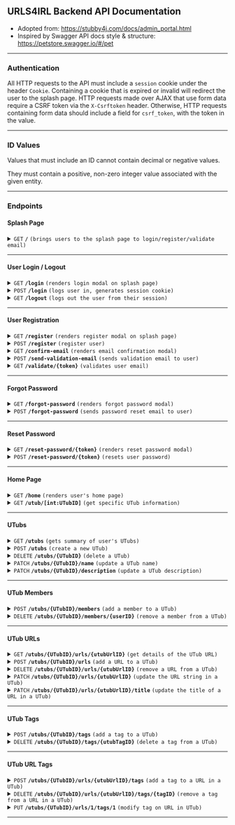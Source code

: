 ## URLS4IRL Backend API Documentation

- Adopted from: https://stubby4j.com/docs/admin_portal.html
- Inspired by Swagger API docs style & structure: https://petstore.swagger.io/#/pet

------------------------------------------------------------------------------------------

### Authentication

All HTTP requests to the API must include a `session` cookie under the header `Cookie`. Containing a cookie that is expired or invalid
will redirect the user to the splash page. HTTP requests made over AJAX that use form data require a CSRF token via the `X-Csrftoken` header.
Otherwise, HTTP requests containing form data should include a field for `csrf_token`, with the token in the value.

------------------------------------------------------------------------------------------

### ID Values

Values that must include an ID cannot contain decimal or negative values.

They must contain a positive, non-zero integer value associated with the given entity.

------------------------------------------------------------------------------------------

### Endpoints

#### Splash Page

<details>
 <summary><code>GET</code> <code><b>/</b></code> <code>(brings users to the splash page to login/register/validate email)</code></summary>

##### Responses

> | http code     | content-type | response  | details |
> |---------------|-----------------------------------|-----------|---------------------------------------------------------|
> | `200`         | `text/html;charset=utf−8` | `Renders the splash page to the user.` | Splash page shown to user. |
> | `302`         | `text/html;charset=utf−8`         | `Redirects user to the /home page.` | User already logged in and email validated. Redirects user to /home page and renders it. |
> | `405`         | `text/html;charset=utf−8`         | None | Invalid HTTP method. |

##### Example cURL

> ```bash
> curl -X GET \
>  https://urls4irl.app/ \
> ```

</details>

------------------------------------------------------------------------------------------

#### User Login / Logout

<details>
 <summary><code>GET</code> <code><b>/login</b></code> <code>(renders login modal on splash page)</code></summary>

##### Responses

> | http code     | content-type                      | response  | details |
> |---------------|-----------------------------------|-----------|---------------------------------------------------------|
> | `200`         | `text/html;charset=utf−8`         | `Register form HTML passed as response.` | Frontend takes HTML and renders in register modal. |
> | `302`         | `text/html;charset=utf−8`         | `Redirects user and renders the email confirmation modal to the user.` | If user logged in but not email validated. |
> | `302`         | `text/html;charset=utf−8`         | `Redirects user to the /home page.` | User already logged in and email validated. Redirects user to /home page and renders it. |
> | `405`         | `text/html;charset=utf−8`         | None | Invalid HTTP method. |

##### Example cURL

> ```bash
> curl -X GET \
>  https://urls4irl.app/login \
> ```

</details>

<details>
 <summary><code>POST</code> <code><b>/login</b></code> <code>(logs user in, generates session cookie)</code></summary>

##### Request Payload

Payload content-type should be `application/x-www-form-urlencoded; charset=utf−8`.

Required form data:
> ```
> username: %username%
> password: %password%
> csrf_token: %csrf_token%
> ```

##### Responses

> | http code     | content-type                      | response  | details |
> |---------------|-----------------------------------|-----------|---------------------------------------------------------|
> | `200`         | `text/html;charset=utf−8`         | `Provides URL to user home page.` | On successful login, sends user to their home page, and generates a session cookie for them. |
> | `400`         | `application/json`                | `See below.` | Form errors within login form. |
> | `401`         | `application/json`                | `See below.` | User has not email validated. |
> | `405`         | `text/html;charset=utf−8`         | None | Invalid HTTP method. |

###### 400 HTTP Code Response Body - Example

Invalid form data sent with the request.

> ```json
> {
>     "status": "Failure",
>     "message": "Unable to login user.",
>     "errorCode": 2,
>     "errors": [ 
>       "username": ["This field is required."],
>       "password": ["This field is required."]
>     ]
> }
> ```

###### 401 HTTP Code Response Body - Example

> ```json
> {
>     "status": "Failure",
>     "message": "An account already exists with that information but the email has not been validated.",
>     "errorCode": 1,
> }
> ```

##### Example cURL

> ```bash
> curl -X POST \
>  https://urls4irl.app/login \
>  -H 'Content-Type: application/x-www-form-urlencoded' \
>  -H 'Cookie: YOUR_COOKIE' \
>  --data-urlencode 'username=USERNAME' \
>  --data-urlencode 'password=PASSWORD' \
>  --data-urlencode 'csrf_token=CSRF_TOKEN'
> ```

</details>

<details>
 <summary><code>GET</code> <code><b>/logout</b></code> <code>(logs out the user from their session)</code></summary>

##### Responses

> | http code     | content-type                      | response  | details |
> |---------------|-----------------------------------|-----------|---------------------------------------------------------|
> | `302`         | `text/html;charset=utf−8`         | `Redirects user to splash page.` | Redirects user to the splash page and removes their session. |
> | `405`         | `text/html;charset=utf−8`         | None | Invalid HTTP method. |

##### Example cURL

> ```bash
> curl -X GET \
>  https://urls4irl.app/logout \
> ```

</details>

------------------------------------------------------------------------------------------

#### User Registration

<details>
 <summary><code>GET</code> <code><b>/register</b></code> <code>(renders register modal on splash page)</code></summary>

##### Responses

> | http code     | content-type                      | response  | details |
> |---------------|-----------------------------------|-----------|---------------------------------------------------------|
> | `200`         | `text/html;charset=utf−8`         | `Register form HTML passed as response.` | Frontend takes HTML and renders in register modal. |
> | `302`         | `text/html;charset=utf−8`         | `Redirects user and renders the email confirmation modal to the user.` | If user logged in but not email validated. |
> | `302`         | `text/html;charset=utf−8`         | `Redirects user to the /home page.` | User already logged in and email validated. Redirects user to /home page and renders it. |
> | `405`         | `text/html;charset=utf−8`         | None | Invalid HTTP method. |

##### Example cURL

> ```bash
> curl -X GET \
>  https://urls4irl.app/register \
> ```

</details>

<details>
 <summary><code>POST</code> <code><b>/register</b></code> <code>(register user)</code></summary>

##### Request Payload

Payload content-type should be `application/x-www-form-urlencoded; charset=utf−8`.

Required form data:
> ```
> username: %username%
> email: %email%
> confirmEmail: %confirm email%
> password: %password%
> confirmPassword: %confirm password%
> csrf_token: %csrf_token%
> ```

##### Responses

> | http code     | content-type                      | response  | details |
> |---------------|-----------------------------------|-----------|---------------------------------------------------------|
> | `201`         | `text/html;charset=utf−8`         | `Renders HTML for email validation modal.` | Once a user is registered, they must be email validated. |
> | `400`         | `application/json`                | `See below.` | Form errors within registration form. |
> | `401`         | `application/json`                | `See below.` | User has already created this account but not email validated. |
> | `405`         | `text/html;charset=utf−8`         | None | Invalid HTTP method. |

###### 400 HTTP Code Response Body - Example

Invalid form data sent with the request.

> ```json
> {
>     "status": "Failure",
>     "message": "Unable to register user.",
>     "errorCode": 2,
>     "errors": [ 
>       "username": ["That username is already taken. Please choose another."],
>       "email": ["This field is required."]
>     ]
> }
> ```

###### 401 HTTP Code Response Body - Example

> ```json
> {
>     "status": "Failure",
>     "message": "An account already exists with that information but the email has not been validated.",
>     "errorCode": 1,
> }
> ```

##### Example cURL

> ```bash
> curl -X POST \
>  https://urls4irl.app/register \
>  -H 'Content-Type: application/x-www-form-urlencoded' \
>  -H 'Cookie: YOUR_COOKIE' \
>  --data-urlencode 'email=EMAIL' \
>  --data-urlencode 'confirmEmail=EMAIL' \
>  --data-urlencode 'username=USERNAME' \
>  --data-urlencode 'password=PASSWORD' \
>  --data-urlencode 'confirmPassword=PASSWORD'
>  --data-urlencode 'csrf_token=CSRF_TOKEN'
> ```

</details>

<details>
 <summary><code>GET</code> <code><b>/confirm-email</b></code> <code>(renders email confirmation modal)</code></summary>

##### Responses

> | http code     | content-type                      | response  | details |
> |---------------|-----------------------------------|-----------|---------------------------------------------------------|
> | `200`         | `text/html;charset=utf−8`         | `Renders HTML for email validation modal.` | Renders the modal to email validate, if user is logged in but not email validated. |
> | `302`         | `text/html;charset=utf−8`         | `Redirects and renders HTML for splash page.` | User has not made an account to confirm an email for. |
> | `302`         | `text/html;charset=utf−8`         | `Redirects user to the /home page.` | User already logged in and email validated. Redirects user to /home page and renders it. |
> | `405`         | `text/html;charset=utf−8`         | None | Invalid HTTP method. |

##### Example cURL

> ```bash
> curl -X GET \
>  https://urls4irl.app/confirm-email \
>  -H 'Cookie: YOUR_COOKIE' \
> ```

</details>

<details>
 <summary><code>POST</code> <code><b>/send-validation-email</b></code> <code>(sends validation email to user)</code></summary>

##### Responses

> | http code     | content-type                      | response  | details |
> |---------------|-----------------------------------|-----------|---------------------------------------------------------|
> | `200`         | `application/json`                | `See below.` | Email sent to user for validation. |
> | `302`         | `text/html;charset=utf−8`         | `Redirects user to the /home page.` | User already logged in and email validated. Redirects user to /home page and renders it. |
> | `400`         | `application/json`                | `See below.` | Error sending email to given address. |
> | `400`         | `application/json`                | `See below.` | Error with Mailjet service. |
> | `404`         | `text/html;charset=utf−8`         | None | User to send email to does not exist. |
> | `405`         | `text/html;charset=utf−8`         | None | Invalid HTTP method. |
> | `429`         | `application/json`                | `See below.` | Too many attempts in an hour, or request done in the past minute. |

###### 200 HTTP Code Response Body - Example

> ```json
> {
>     "status": "Success",
>     "message": "Email sent!",
> }
> ```

###### 400 HTTP Code Response Body - Example

> ```json
> {
>     "status": "Failure",
>     "message": "Email could not be sent.",
>     "errorCode": 3
> }
> ```

###### 400 HTTP Code Response Body - Example

> ```json
> {
>     "status": "Failure",
>     "message": "Error with Mailjet service.",
>     "errorCode": 4
> }
> ```

###### 429 HTTP Code Response Body - Example

> ```json
> {
>     "status": "Failure",
>     "message": "Too many attempts, please wait 1 hour",
>     "errorCode": 1,
> }
> ```

###### 429 HTTP Code Response Body - Example

> ```json
> {
>     "status": "Failure",
>     "message": "4 attempts left, please wait 1 minute before sending another email.",
>     "errorCode": 2,
> }
> ```


##### Example cURL

> ```bash
> curl -X POST \
>  https://urls4irl.app/send-validation-email \
>  -H 'Content-Type: application/x-www-form-urlencoded' \
>  -H 'Cookie: YOUR_COOKIE' \
>  --data-urlencode 'csrf_token=CSRF_TOKEN'
> ```

</details>

<details>
 <summary><code>GET</code> <code><b>/validate/{token}</b></code> <code>(validates user email)</code></summary>

##### Parameters

> | name   |  type      | data type      | description                                          |
> |--------|------------|----------------|------------------------------------------------------|
> | `token` |  required  | string | The JWT that is unique to the user validating their email |

##### Responses

> | http code     | content-type                      | response  | details |
> |---------------|-----------------------------------|-----------|---------------------------------------------------------|
> | `302`         | `text/html;charset=utf−8`         | `Redirects user to the /home page.` | User has been email validated. Redirects user to /home page and renders it. |
> | `400`         | `text/html;charset=utf−8`         | `Renders splash page and email validation modal.` | Token expired. Token has been reset. |
> | `404`         | `text/html;charset=utf−8`         | None | Email validation or user for this token does not exist. |
> | `405`         | `text/html;charset=utf−8`         | None | Invalid HTTP method. |

##### Example cURL

> ```bash
> curl -X GET \
>  https://urls4irl.app/validate/123456789ABCDEFGH 
> ```

</details>

------------------------------------------------------------------------------------------

#### Forgot Password

<details>
 <summary><code>GET</code> <code><b>/forgot-password</b></code> <code>(renders forgot password modal)</code></summary>

##### Responses

> | http code     | content-type                      | response  | details |
> |---------------|-----------------------------------|-----------|---------------------------------------------------------|
> | `200`         | `text/html;charset=utf−8`         | `Renders forgot-password modal.` | Displays the forgot password modal to the user. |
> | `302`         | `text/html;charset=utf−8`         | `Redirects and renders HTML for splash page.` | User has not validated their email. |
> | `302`         | `text/html;charset=utf−8`         | `Redirects user to the /home page.` | User already logged in and email validated. Redirects user to /home page and renders it. |
> | `405`         | `text/html;charset=utf−8`         | None | Invalid HTTP method. |

##### Example cURL

> ```bash
> curl -X GET \
>  https://urls4irl.app/forgot-password \
>  -H 'Cookie: YOUR_COOKIE' \
> ```

</details>

<details>
 <summary><code>POST</code> <code><b>/forgot-password</b></code> <code>(sends password reset email to user)</code></summary>

##### Request Payload

Payload content-type should be `application/x-www-form-urlencoded; charset=utf−8`.

Required form data:
> ```
> email: %email%
> csrf_token: %csrf_token%
> ```

##### Responses

> | http code     | content-type                      | response  | details |
> |---------------|-----------------------------------|-----------|---------------------------------------------------------|
> | `200`         | `application/json`                | `See below` | Assuming the email was found in the database and was already validated, a reset-password email is sent. |
> | `400`         | `application/json`                | `See below` | Error with Mailjet service. |
> | `401`         | `application/json`                | `See below` | Error in the form data user sent. |
> | `404`         | `application/json`                | `See below` | Unexpected error occurred processing forgot password. |
> | `405`         | `text/html;charset=utf−8`         | None | Invalid HTTP method. |

###### 200 HTTP Code Response Body

To not indicate to the user whether a given email or account already exists, the 200 HTTP response is sent even if an invalid 
or missing email is provided. However, the reset-password email is only sent if the email is validated and exists within the database.

> ```json
> {
>     "status": "Success",
>     "message": "If you entered a valid email, you should receive a reset password link soon."
> }
> ```

###### 400 HTTP Code Response Body - Example

> ```json
> {
>     "status": "Failure",
>     "message": "Error with Mailjet service.",
>     "errorCode": 3
> }
> ```

###### 401 HTTP Code Response Body

> ```json
> {
>     "status": "Failure",
>     "message": "Email is not valid.",
>     "errors": [
>         "email": ["Invalid email address".],
>     ],
>     "errorCode": 1
> }
> ```

###### 404 HTTP Code Response Body

> ```json
> {
>     "status": "Failure",
>     "message": "Something went wrong.",
>     "errorCode": 2
> }
> ```

##### Example cURL

> ```bash
> curl -X POST \
>  https://urls4irl.app/forgot-password \
>  -H 'Content-Type: application/x-www-form-urlencoded' \
>  -H 'Cookie: YOUR_COOKIE' \
>  --data-urlencode 'email=EMAIL'
>  --data-urlencode 'csrf_token=CSRF_TOKEN'
> ```

</details>

------------------------------------------------------------------------------------------

#### Reset Password

<details>
 <summary><code>GET</code> <code><b>/reset-password/{token}</b></code> <code>(renders reset password modal)</code></summary>

##### Parameters

> | name   |  type      | data type      | description                                          |
> |--------|------------|----------------|------------------------------------------------------|
> | `token` |  required  | string | The JWT that is unique to the user resetting their password |

##### Responses

> | http code     | content-type                      | response  | details |
> |---------------|-----------------------------------|-----------|---------------------------------------------------------|
> | `200`         | `text/html;charset=utf−8`         | `Renders reset-password modal.` | Displays the reset password modal to the user. |
> | `302`         | `text/html;charset=utf−8`         | `Redirects and renders HTML for splash page.` | Token expired. |
> | `404`         | `text/html;charset=utf−8`         | None | Invalid token, invalid user, user not email authenticated. |
> | `405`         | `text/html;charset=utf−8`         | None | Invalid HTTP method. |

##### Example cURL

> ```bash
> curl -X GET \
>  https://urls4irl.app/reset-password/123456789ABCDEFGH \
> ```

</details>

<details>
 <summary><code>POST</code> <code><b>/reset-password/{token}</b></code> <code>(resets user password)</code></summary>

##### Parameters

> | name   |  type      | data type      | description                                          |
> |--------|------------|----------------|------------------------------------------------------|
> | `token` |  required  | string | The JWT that is unique to the user resetting their password |

##### Request Payload

Payload content-type should be `application/x-www-form-urlencoded; charset=utf−8`.

Required form data:
> ```
> newPassword: %new_password%
> confirmNewPassword: %confirm_new_password%
> csrf_token: %csrf_token%
> ```

##### Responses

> | http code     | content-type                      | response  | details |
> |---------------|-----------------------------------|-----------|---------------------------------------------------------|
> | `200`         | `application/json`                | `See below` | Password successfully reset. |
> | `400`         | `application/json`                | `See below` | Password and confirm password must be identical . |
> | `404`         | `application/json`                | `See below` | Unexpected error occurred processing reset password. |
> | `405`         | `text/html;charset=utf−8`         | None | Invalid HTTP method. |

###### 200 HTTP Code Response Body

> ```json
> {
>     "status": "Success",
>     "message": "Password reset."
> }
> ```

###### 400 HTTP Code Response Body - Example

> ```json
> {
>     "status": "Failure",
>     "message": "Could not reset the password.",
>     "errors": [
>         "confirmNewPassword": ["Passwords are not identical."],
>     ],
>     "errorCode": 1
> }
> ```

###### 404 HTTP Code Response Body

> ```json
> {
>     "status": "Failure",
>     "message": "Something went wrong.",
>     "errorCode": 2
> }
> ```

##### Example cURL

> ```bash
> curl -X POST \
>  https://urls4irl.app/reset-password/ABCDEFGH123456789 \
>  -H 'Content-Type: application/x-www-form-urlencoded' \
>  -H 'Cookie: YOUR_COOKIE' \
>  --data-urlencode 'newPassword=PASSWORD'
>  --data-urlencode 'confirmNewPassword=PASSWORD'
>  --data-urlencode 'csrf_token=CSRF_TOKEN'
> ```

</details>

------------------------------------------------------------------------------------------

#### Home Page

<details>
 <summary><code>GET</code> <code><b>/home</b></code> <code>(renders user's home page)</code></summary>

An optional query parameter "UTubID" may be included, indicating the ID of the UTub they are wishing to load.
This query parameter being included does not change the response of this endpoint.
UTub selection via the query parameter is handled on the client side.

##### Responses

> | http code     | content-type                      | response  | details |
> |---------------|-----------------------------------|-----------|---------------------------------------------------------|
> | `200`         | `text/html;charset=utf−8`         | `Renders user's home page, with below JSON embedded.` | Displays the user's home page, with selectable UTubs. |
> | `302`         | `text/html;charset=utf−8`         | `Redirects and renders HTML for splash page.` | User not email authenticated or not logged in. |
> | `404`         | `text/html;charset=utf−8`         | None | Unknown error occurred. |
> | `405`         | `text/html;charset=utf−8`         | None | Invalid HTTP method. |

###### 200 HTTP Code JSON Included in HTML Body

The HTML body on a 200 response contains the following JSON.

> ```json
> [
>     {
>         "id": 1,
>         "name": "utub2"
>     },
>     {
>         "id": 2,
>         "name": "utub1"
>     }
> ]
> ```

##### Example cURL

> ```bash
> curl -X GET \
>  https://urls4irl.app/home \
>  -H 'Cookie: YOUR_COOKIE' \
> ```

</details>
<details>
 <summary><code>GET</code> <code><b>/utub/[int:UTubID]</b></code> <code>(get specific UTub information)</code></summary>

##### Parameters

> | name   |  type      | data type      | description                                          |
> |--------|------------|----------------|------------------------------------------------------|
> | `UTubID` |  required  | int ($int64) | The unique ID of the requested UTub |

##### Responses

> | http code     | content-type                      | response  | details |
> |---------------|-----------------------------------|-----------|---------------------------------------------------------|
> | `200`         | `application/json`                | `See below.` | Successful retrieval of individual UTub data. |
> | `302`         | `text/html;charset=utf−8`         | `Redirects and renders HTML for splash page.` | User not email authenticated or not logged in. |
> | `404`         | `text/html;charset=utf−8`         | None | Could not find associated UTub, or user not in requested UTub. |
> | `405`         | `text/html;charset=utf−8`         | None | Invalid HTTP method. |

###### 200 HTTP Code Response Body

> ```json
> {
>     "id": 1,
>     "name": "My UTub",
>     "createdByUserID": 1, 
>     "isCreator": false,
>     "createdAt": "04/04/2024 04:04:04",
>     "description": "Here lies the description",
>     "members": [
>         {
>             "id": 1,
>             "username": "member1"
>         },
>         {
>             "id": 2,
>             "username": "member2"
>         }
>     ],
>     "urls": [
>         {
>             "utubUrlID": 1,
>             "urlString": "https://urls4irl.app",
>             "urlTagIDs": [1, 2, 3],
>             "canDelete": true,           // Can only delete if UTub creator, or adder of URL  
>             "urlTitle": "Title for URL",
>         },
>         {
>             "utubUrlID": 2,
>             "urlString": "https://www.github.com",
>             "urlTagIDs": [2, 3],
>             "canDelete": false,             
>             "urlTitle": "Title for URL",
>         }
>     ],
>     "tags": [
>         {
>             "id": 1,
>             "tagString": "funny",
>         },
>         {
>             "id": 2,
>             "tagString": "nice",
>         },
>         {
>             "id": 3,
>             "tagString": "helpful",
>         }
>     ]
> }
> ```

##### Example cURL

> ```bash
> curl -X GET \
>  https://urls4irl.app/utub/1 \
>  -H 'Cookie: YOUR_COOKIE' \
>  -H 'X-Requested-With: XMLHTTPRequest' \
> ```

</details>

------------------------------------------------------------------------------------------

#### UTubs

<details>
 <summary><code>GET</code> <code><b>/utubs</b></code> <code>(gets summary of user's UTubs)</code></summary>

##### Responses

> | http code     | content-type                      | response  | details |
> |---------------|-----------------------------------|-----------|---------------------------------------------------------|
> | `200`         | `application/json`                | `See below.` | Returns summary of user's UTubs in JSON format. |
> | `302`         | `text/html;charset=utf−8`         | `Redirects and renders HTML for splash page.` | User not email authenticated or not logged in. |
> | `404`         | `text/html;charset=utf−8`         | None | Unknown error occurred. |
> | `405`         | `text/html;charset=utf−8`         | None | Invalid HTTP method. |

###### 200 HTTP Code Response Body

> ```json
> [
>     {
>         "id": 1,
>         "name": "utub2"
>     },
>     {
>         "id": 2,
>         "name": "utub1"
>     }
> ]
> ```

##### Example cURL

> ```bash
> curl -X GET \
>  https://urls4irl.app/utubs \
>  -H 'Cookie: YOUR_COOKIE' \
>  -H 'X-Requested-With: XMLHTTPRequest' \
> ```

</details>

<details>
 <summary><code>POST</code> <code><b>/utubs</b></code> <code>(create a new UTub)</code></summary>

##### Request Payload

Payload content-type should be `application/x-www-form-urlencoded; charset=utf−8`.

Required form data:
> ```
> utubName: %NewUTubName%
> utubDescription: %UTubDescription%
> csrf_token: %csrf_token%
> ```

##### Responses

> | http code     | content-type                      | response  | details |
> |---------------|-----------------------------------|-----------|---------------------------------------------------------|
> | `200`         | `application/json`                | `See below.` | Successfully added a new UTub. |
> | `302`         | `text/html;charset=utf−8`         | `Redirects and renders HTML for splash page.` | User not email authenticated or not logged in. |
> | `400`         | `application/json`                | `See below.` | Form errors in making the new UTub. |
> | `404`         | `application/json`                | `See below.` | Unable to process the form. |
> | `404`         | `text/html;charset=utf−8`         | None | Unknown error occurred. |
> | `405`         | `text/html;charset=utf−8`         | None | Invalid HTTP method. |

###### 200 HTTP Code Response Body

> ```json
> {
>     "status": "Success",
>     "utubID": 1,
>     "utubName": "UTub 1",
>     "utubDescription": "My first UTub",
>     "utubCreatorID": 1,
> }
> ```

###### 400 HTTP Code Response Body - Example

Invalid form data sent with the request.

> ```json
> {
>     "status": "Failure",
>     "message": "Unable to make a UTub with that information.",
>     "errorCode": 1,
>     "errors": {
>         "utubName": ["This field is required."],
>     },
> }
> ```

###### 404 HTTP Code Response Body

> ```json
> {
>     "status": "Failure",
>     "message": "Unable to make a UTub with that information.",
>     "errorCode": 2,
> }
> ```

##### Example cURL

> ```bash
> curl -X POST \
>  https://urls4irl.app/utubs \
>  -H 'Content-Type: application/x-www-form-urlencoded' \
>  -H 'Cookie: YOUR_COOKIE' \
>  --data-urlencode 'utubName=UTub Name'
>  --data-urlencode 'utubDescription=UTub Description'
>  --data-urlencode 'csrf_token=CSRF_TOKEN'
> ```

</details>
<details>
 <summary><code>DELETE</code> <code><b>/utubs/{UTubID}</b></code> <code>(delete a UTub)</code></summary>

##### Parameters

> | name   |  type      | data type      | description                                          |
> |--------|------------|----------------|------------------------------------------------------|
> | `UTubID` |  required  | int ($int64) | The unique ID of the UTub to delete |

##### Responses

> | http code     | content-type                      | response  | details |
> |---------------|-----------------------------------|-----------|---------------------------------------------------------|
> | `200`         | `application/json`                | `See below.` | Successfully deleted a UTub. |
> | `302`         | `text/html;charset=utf−8`         | `Redirects and renders HTML for splash page.` | User not email authenticated or not logged in. |
> | `403`         | `application/json`                | `See below.` | User must be creator of UTub to delete UTub. |
> | `404`         | `text/html;charset=utf−8`         | None | Unable to find UTub. |
> | `405`         | `text/html;charset=utf−8`         | None | Invalid HTTP method. |

###### 200 HTTP Code Response Body

> ```json
> {
>     "status": "Success",
>     "message": "UTub deleted.",
>     "utubID": 1,
>     "utubName": "UTub 1",
>     "utubDescription": "My first UTub"
> }
> ```

###### 403 HTTP Code Response Body

> ```json
> {
>     "status": "Failure",
>     "message": "Not authorized.",
> }
> ```

##### Example cURL

> ```bash
> curl -X DELETE \
>  https://urls4irl.app/utubs/1 \
>  -H 'Cookie: YOUR_COOKIE' \
> ```

</details>
<details>
 <summary><code>PATCH</code> <code><b>/utubs/{UTubID}/name</b></code> <code>(update a UTub name)</code></summary>

##### Parameters

> | name   |  type      | data type      | description                                          |
> |--------|------------|----------------|------------------------------------------------------|
> | `UTubID` |  required  | int ($int64) | The unique ID of the UTub to update |

##### Request Payload

Payload content-type should be `application/x-www-form-urlencoded; charset=utf−8`.

Required form data:
> ```
> utubName: %NewUTubName%
> csrf_token: %csrf_token%
> ```

##### Responses

> | http code     | content-type                      | response  | details |
> |---------------|-----------------------------------|-----------|---------------------------------------------------------|
> | `200`         | `application/json`                | `See below.` | Successfully modified a UTub name. |
> | `302`         | `text/html;charset=utf−8`         | `Redirects and renders HTML for splash page.` | User not email authenticated or not logged in. |
> | `400`         | `application/json`                | `See below.` | Form errors when processing new UTub name. |
> | `403`         | `application/json`                | `See below.` | User must be creator of UTub to modify UTub. |
> | `404`         | `application/json`                | `See below.` | Unable to process the form. |
> | `404`         | `text/html;charset=utf−8`         | None | Unable to find UTub. |
> | `405`         | `text/html;charset=utf−8`         | None | Invalid HTTP method. |

###### 200 HTTP Code Response Body

> ```json
> {
>     "status": "Success",
>     "utubID": 1,
>     "utubName": "New UTub Name",
> }
> ```

###### 400 HTTP Code Response Body - Example

Invalid form data sent with the request.

> ```json
> {
>     "status": "Failure",
>     "message": "Unable to modify UTub name.",
>     "errorCode": 2,
>     "errors": {
>         "name": ["This field is required."],
>     },
> }
> ```

###### 403 HTTP Code Response Body

> ```json
> {
>     "status": "Failure",
>     "message": "Not authorized.",
>     "errorCode": 1
> }
> ```

###### 404 HTTP Code Response Body

> ```json
> {
>     "status": "Failure",
>     "message": "Unable to modify UTub name.",
>     "errorCode": 3,
> }
> ```

##### Example cURL

> ```bash
> curl -X PATCH \
>  https://urls4irl.app/utubs/1/name \
>  -H 'Content-Type: application/x-www-form-urlencoded' \
>  -H 'Cookie: YOUR_COOKIE' \
>  --data-urlencode 'name=UTub Name'
>  --data-urlencode 'csrf_token=CSRF_TOKEN'
> ```

</details>
<details>
 <summary><code>PATCH</code> <code><b>/utubs/{UTubID}/description</b></code> <code>(update a UTub description)</code></summary>

##### Parameters

> | name   |  type      | data type      | description                                          |
> |--------|------------|----------------|------------------------------------------------------|
> | `UTubID` |  required  | int ($int64) | The unique ID of the UTub to update |

##### Request Payload

Payload content-type should be `application/x-www-form-urlencoded; charset=utf−8`.

Required form data:
> ```
> utubDescription: %NewUTubDescription%
> csrf_token: %csrf_token%
> ```

##### Responses

> | http code     | content-type                      | response  | details |
> |---------------|-----------------------------------|-----------|---------------------------------------------------------|
> | `200`         | `application/json`                | `See below.` | Successfully modified the UTub description. |
> | `302`         | `text/html;charset=utf−8`         | `Redirects and renders HTML for splash page.` | User not email authenticated or not logged in. |
> | `400`         | `application/json`                | `See below.` | Form errors when processing new UTub description. |
> | `403`         | `application/json`                | `See below.` | User must be creator of UTub to modify UTub. |
> | `404`         | `application/json`                | `See below.` | Unable to process the form. |
> | `404`         | `text/html;charset=utf−8`         | None | Unable to find UTub. |
> | `405`         | `text/html;charset=utf−8`         | None | Invalid HTTP method. |

###### 200 HTTP Code Response Body

> ```json
> {
>     "status": "Success",
>     "utubID": 1,
>     "utubDescription": "My first UTub"
> }
> ```

###### 400 HTTP Code Response Body - Example

Indicates a missing form field in the payload content.

> ```json
> {
>     "status": "Failure",
>     "message": "Unable to modify UTub description.",
>     "errorCode": 2,
> }
> ```

###### 400 HTTP Code Response Body

Invalid form data sent with the request.

> ```json
> {
>     "status": "Failure",
>     "message": "Unable to modify UTub description.",
>     "errorCode": 3,
>     "errors": {
>         "name": ["Field cannot be longer than 500 characters."],
>     },
> }
> ```

###### 403 HTTP Code Response Body

> ```json
> {
>     "status": "Failure",
>     "message": "Not authorized.",
>     "errorCode": 1
> }
> ```

###### 404 HTTP Code Response Body

> ```json
> {
>     "status": "Failure",
>     "message": "Unable to modify UTub description.",
>     "errorCode": 4,
> }
> ```

##### Example cURL

> ```bash
> curl -X PATCH \
>  https://urls4irl.app/utubs/1/description \
>  -H 'Content-Type: application/x-www-form-urlencoded' \
>  -H 'Cookie: YOUR_COOKIE' \
>  --data-urlencode 'description=UTub Description'
>  --data-urlencode 'csrf_token=CSRF_TOKEN'
> ```

</details>

------------------------------------------------------------------------------------------

#### UTub Members

<details>
 <summary><code>POST</code> <code><b>/utubs/{UTubID}/members</b></code> <code>(add a member to a UTub)</code></summary>

##### Parameters

> | name   |  type      | data type      | description                                          |
> |--------|------------|----------------|------------------------------------------------------|
> | `UTubID` |  required  | int ($int64) | The unique ID of the UTub to add a member to |

##### Request Payload

Payload content-type should be `application/x-www-form-urlencoded; charset=utf−8`.

Required form data:
> ```
> username: %newMemberName%
> csrf_token: %csrf_token%
> ```


##### Responses

> | http code     | content-type                      | response  | details |
> |---------------|-----------------------------------|-----------|---------------------------------------------------------|
> | `200`         | `application/json`                | `See below.` | Successfully added a member to the UTub. |
> | `302`         | `text/html;charset=utf−8`         | `Redirects and renders HTML for splash page.` | User not email authenticated or not logged in. |
> | `400`         | `application/json`                | `See below.` | Form errors in adding member, or member already in UTub. |
> | `403`         | `application/json`                | `See below.` | Only UTub creators can add members to UTub. |
> | `404`         | `application/json`                | `See below.` | Unable to process the form. |
> | `404`         | `text/html;charset=utf−8`         | None | Unable to find UTub or member. |
> | `405`         | `text/html;charset=utf−8`         | None | Invalid HTTP method. |

###### 200 HTTP Code Response Body

> ```json
> {
>     "status": "Success",
>     "message": "Member added.",
>     "utubID": 1,
>     "member": {
>         "id": 1,
>         "username": "BobJoe"
>     },
> }
> ```

###### 400 HTTP Code Response Body

> ```json
> {
>     "status": "Failure",
>     "message": "Member already in UTub.",
>     "errorCode": 2,
> }
> ```

###### 400 HTTP Code Response Body

Indicates missing or invalid form data sent with the request.

> ```json
> {
>     "status": "Failure",
>     "message": "Unable to add that member to this UTub.",
>     "errorCode": 3,
>     "errors": {
>         "username": ["This field is required."],
>     },
> }
> ```

###### 403 HTTP Code Response Body

> ```json
> {
>     "status": "Failure",
>     "message": "Not authorized.",
>     "errorCode": 1,
> }
> ```

###### 404 HTTP Code Response Body

> ```json
> {
>     "status": "Failure",
>     "message": "Unable to add that member to this UTub.",
>     "errorCode": 4,
> }
> ```

##### Example cURL

> ```bash
> curl -X POST \
>  https://urls4irl.app/utubs/1/members \
>  -H 'Content-Type: application/x-www-form-urlencoded' \
>  -H 'Cookie: YOUR_COOKIE' \
>  --data-urlencode 'username=UTub Name'
>  --data-urlencode 'csrf_token=CSRF_TOKEN'
> ```

</details>

<details>
 <summary><code>DELETE</code> <code><b>/utubs/{UTubID}/members/{userID}</b></code> <code>(remove a member from a UTub)</code></summary>

##### Parameters

> | name   |  type      | data type      | description                                          |
> |--------|------------|----------------|------------------------------------------------------|
> | `UTubID` |  required  | int ($int64) | The unique ID of the UTub to add a member to |
> | `userID` |  required  | int ($int64) | The unique ID of the User being removed |

##### Responses

> | http code     | content-type                      | response  | details |
> |---------------|-----------------------------------|-----------|---------------------------------------------------------|
> | `200`         | `application/json`                | `See below.` | Successfully removed a member from the UTub. |
> | `302`         | `text/html;charset=utf−8`         | `Redirects and renders HTML for splash page.` | User not email authenticated or not logged in. |
> | `400`         | `application/json`                | `See below.` | UTub creator cannot remove themselves. |
> | `403`         | `application/json`                | `See below.` | Only UTub creators can remove other members. Members can remove themselves. |
> | `404`         | `application/json`                | `See below.` | Requested member to remove not in requested UTub. |
> | `404`         | `text/html;charset=utf−8`         | None | Unable to find UTub or member. |
> | `405`         | `text/html;charset=utf−8`         | None | Invalid HTTP method. |

###### 200 HTTP Code Response Body

> ```json
> {
>     "status": "Success",
>     "message": "Member removed.",
>     "utubID": 1,
>     "member": {
>         "id": 1,
>         "username": "BobJoe"
>     },
> }
> ```

###### 400 HTTP Code Response Body

> ```json
> {
>     "status": "Failure",
>     "message": "UTub creator cannot remove themselves.",
>     "errorCode": 1,
> }
> ```

###### 403 HTTP Code Response Body

> ```json
> {
>     "status": "Failure",
>     "message": "Not allowed to remove a member from this UTub.",
>     "errorCode": 2,
> }
> ```

###### 404 HTTP Code Response Body

> ```json
> {
>     "status": "Failure",
>     "message": "Member does not exist or not found in this UTub.",
>     "errorCode": 3,
> }
> ```

##### Example cURL

> ```bash
> curl -X DELETE \
>  https://urls4irl.app/utubs/1/members/2 \
>  -H 'Cookie: YOUR_COOKIE' \
> ```

</details>

------------------------------------------------------------------------------------------

#### UTub URLs

<details>
 <summary><code>GET</code> <code><b>/utubs/{UTubID}/urls/{utubUrlID}</b></code> <code>(get details of the UTub URL)</code></summary>

##### Parameters

> | name   |  type      | data type      | description                                          |
> |--------|------------|----------------|------------------------------------------------------|
> | `UTubID` |  required  | int ($int64) | The unique ID of the UTub containing the URL |
> | `utubUrlID` |  required  | int ($int64) | The unique ID of the UTub-URL to get |

##### Responses

> | http code     | content-type                      | response  | details |
> |---------------|-----------------------------------|-----------|---------------------------------------------------------|
> | `200`         | `application/json`                | `See below.` | Successfully retrieved the URL. |
> | `302`         | `text/html;charset=utf−8`         | `Redirects and renders HTML for splash page.` | User not email authenticated or not logged in. |
> | `403`         | `application/json`                | `See below.` | User not authorized to view this URL in this UTub. |
> | `404`         | `text/html;charset=utf−8`         | None | Unable to find UTub, or URL in UTub. |
> | `405`         | `text/html;charset=utf−8`         | None | Invalid HTTP method. |

###### 200 HTTP Code Response Body

> ```json
> {
>     "status": "Success",
>     "message": "URL found in UTub.",
>     "URL": {
>         "utubUrlID": 1,
>         "urlString": "https://www.google.com",
>         "urlTitle": "This is google.com",
>         "urlTags": [
>           {
>               "tagID": 1,
>               "tagString": "Goodbye"
>           },
>           {
>               "tagID": 2,
>               "tagString": "Hello"
>           },
>         ]
>     }
> }
> ```

###### 403 HTTP Code Response Body

User not member of this UTub.

> ```json
> {
>     "status": "Failure",
>     "message": "Unable to retrieve this URL.",
> }
> ```

###### 404 HTTP Code Response Body

> ```json
> {
>     "status": "Failure",
>     "message": "Unable to retrieve this URL.",
> }
> ```

##### Example cURL

> ```bash
> curl -X GET \
>  https://urls4irl.app/utubs/1/urls/2 \
>  -H 'Cookie: YOUR_COOKIE' \
>  -H 'X-Requested-With: XMLHTTPRequest' \
> ```

</details>
<details>
 <summary><code>POST</code> <code><b>/utubs/{UTubID}/urls</b></code> <code>(add a URL to a UTub)</code></summary>

##### Parameters

> | name   |  type      | data type      | description                                          |
> |--------|------------|----------------|------------------------------------------------------|
> | `UTubID` |  required  | int ($int64) | The unique ID of the UTub containing the URL |

##### Request Payload

Payload content-type should be `application/x-www-form-urlencoded; charset=utf−8`.

Required form data:
> ```
> urlString: %www.google.com%
> urlTitle: %This is google%
> csrf_token: %csrf_token%
> ```

##### Responses

> | http code     | content-type                      | response  | details |
> |---------------|-----------------------------------|-----------|---------------------------------------------------------|
> | `200`         | `application/json`                | `See below.` | Successfully added a URL to a UTub. |
> | `302`         | `text/html;charset=utf−8`         | `Redirects and renders HTML for splash page.` | User not email authenticated or not logged in. |
> | `400`         | `application/json`                | `See below.` | URL unable to be validated, or form errors. |
> | `403`         | `application/json`                | `See below.` | Requesting user not in the requested UTub. |
> | `404`         | `application/json`                | `See below.` | Unable to process the form. |
> | `404`         | `text/html;charset=utf−8`         | None | Unable to find requested UTub. |
> | `405`         | `text/html;charset=utf−8`         | None | Invalid HTTP method. |
> | `409`         | `application/json`                | `See below.` | URL already in UTub. |
> | `429`         | `application/json`                | `See below.` | Too many requests to the Wayback Machine in one minute. |

###### 200 HTTP Code Response Body

> ```json
> {
>     "status": "Success",
>     "message": "New URL created and added to UTub." or "URL added to UTub.",
>     "utubID": 1,
>     "addedByUserID": 1, 
>     "URL": {
>         "urlString": "https://urls4irl.app/",
>         "utubUrlID": 1,
>         "urlTitle": "This is my home page!",
>     }
> }
> ```

###### 400 HTTP Code Response Body

Indicates the URL could not be validated.

> ```json
> {
>     "status": "Failure",
>     "message": "Unable to validate this URL.",
>     "details": "Message describing the connection error.",
>     "errorCode": 2,
> }
> ```

###### 400 HTTP Code Response Body

Indicates form errors with adding this URL to this UTub.

> ```json
> {
>     "status": "Failure",
>     "message": "Unable to add this URL, please check inputs.",
>     "errorCode": 4,
>     "errors": {
>         "urlString": ["This field is required."],
>         "urlTitle": ["This field is required."],
>     }
> }
> ```

###### 403 HTTP Code Response Body

> ```json
> {
>     "status": "Failure",
>     "message": "Unable to add this URL.",
>     "errorCode": 1,
> }
> ```

###### 404 HTTP Code Response Body

> ```json
> {
>     "status": "Failure",
>     "message": "Unable to add this URL.",
>     "errorCode": 5,
> }
> ```

###### 409 HTTP Code Response Body

URL already in UTub.

> ```json
> {
>     "status": "Failure",
>     "message": "URL already in UTub.",
>     "errorCode": 3,
>     "urlString": "https://www.google.com/"  
> }
> ```

###### 429 HTTP Code Response Body

A 429 might also be given in the response if the user performs too many requests from their own browser.
The following 429 example indicates when all users have attempted to provide URLs that require validation
through the Wayback Machine, which implements its own rate limiting system.

> ```json
> {
>     "status": "Failure",
>     "message": "Too many attempts, please try again in a minute.",
>     "errorCode": 6,
> }
> ```

##### Example cURL

> ```bash
> curl -X POST \
>  https://urls4irl.app/utubs/1/urls \
>  -H 'Content-Type: application/x-www-form-urlencoded' \
>  -H 'Cookie: YOUR_COOKIE' \
>  --data-urlencode 'urlString=urls4irl.app'
>  --data-urlencode 'urlTitle=My home page'
>  --data-urlencode 'csrf_token=CSRF_TOKEN'
> ```

</details>
<details>
 <summary><code>DELETE</code> <code><b>/utubs/{UTubID}/urls/{utubUrlID}</b></code> <code>(remove a URL from a UTub)</code></summary>

##### Parameters

> | name   |  type      | data type      | description                                          |
> |--------|------------|----------------|------------------------------------------------------|
> | `UTubID` |  required  | int ($int64) | The unique ID of the UTub containing the URL |
> | `utubUrlID` |  required  | int ($int64) | The unique ID of the Utub-URL to remove from the UTub |

##### Responses

> | http code     | content-type                      | response  | details |
> |---------------|-----------------------------------|-----------|---------------------------------------------------------|
> | `200`         | `application/json`                | `See below.` | Successfully removed URL from UTub. |
> | `302`         | `text/html;charset=utf−8`         | `Redirects and renders HTML for splash page.` | User not email authenticated or not logged in. |
> | `403`         | `application/json`                | `See below.` | User must be creator of UTub or adder of URL to remove a given URL. |
> | `404`         | `text/html;charset=utf−8`         | None | Unable to find UTub, or URL in UTub. |
> | `405`         | `text/html;charset=utf−8`         | None | Invalid HTTP method. |

###### 200 HTTP Code Response Body

> ```json
> {
>     "status": "Success",
>     "message": "URL removed from this UTub.",
>     "utubID": 1,
>     "URL": {
>         "urlString": "https://urls4irl.app/",
>         "utubUrlID": 1,
>         "urlTitle": "This is my home page!",
>     },
> }
> ```

###### 403 HTTP Code Response Body

> ```json
> {
>     "status": "Failure",
>     "message": "Unable to remove this URL.",
> }
> ```

##### Example cURL

> ```bash
> curl -X DELETE \
>  https://urls4irl.app/utubs/1/urls/1 \
>  -H 'Cookie: YOUR_COOKIE' \
> ```

</details>
<details>
 <summary><code>PATCH</code> <code><b>/utubs/{UTubID}/urls/{utubUrlID}</b></code> <code>(update the URL string in a UTub)</code></summary>

##### Parameters

> | name   |  type      | data type      | description                                          |
> |--------|------------|----------------|------------------------------------------------------|
> | `UTubID` |  required  | int ($int64) | The unique ID of the UTub containing the URL |
> | `utubUrlID` |  required  | int ($int64) | The unique ID of the UTub-URL to modify |

##### Request Payload

Payload content-type should be `application/x-www-form-urlencoded; charset=utf−8`.

Required form data:
> ```
> urlString: %New URL String%
> csrf_token: %csrf_token%
> ```

##### Responses

> | http code     | content-type                      | response  | details |
> |---------------|-----------------------------------|-----------|---------------------------------------------------------|
> | `200`         | `application/json`                | `See below.` | Successfully modified the URL string, or no change. |
> | `302`         | `text/html;charset=utf−8`         | `Redirects and renders HTML for splash page.` | User not email authenticated or not logged in. |
> | `400`         | `application/json`                | `See below.` | Form errors, or unable to validate URL. |
> | `403`         | `application/json`                | `See below.` | User must be creator of UTub or adder of URL to modify URL. |
> | `404`         | `application/json`                | `See below.` | Unable to process the form. |
> | `404`         | `text/html;charset=utf−8`         | None | Unable to find UTub, or URL in UTub. |
> | `405`         | `text/html;charset=utf−8`         | None | Invalid HTTP method. |
> | `409`         | `application/json`                | `See below.` | URL already in UTub. |
> | `429`         | `application/json`                | `See below.` | Too many requests to the Wayback Machine in one minute. |

###### 200 HTTP Code Response Body

> ```json
> {
>     "status": "Success" or "No change",
>     "message": "URL modified." or "URL not modified",
>     "URL": {
>         "utubUrlID": 1,
>         "urlString": "https://www.google.com",
>         "urlTitle": "This is google.com",
>         "urlTags": [
>           {
>               "tagID": 1,
>               "tagString": "Goodbye"
>           },
>           {
>               "tagID": 2,
>               "tagString": "Hello"
>           },
>         ]
>     }
> }
> ```

###### 400 HTTP Code Response Body

`urlString` cannot contain only whitespace or an empty field.

> ```json
> {
>     "status": "Failure",
>     "message": "URL cannot be empty.",
>     "errorCode": 2,
> }
> ```

###### 400 HTTP Code Response Body

Unable to validate the given URL.

> ```json
> {
>     "status": "Failure",
>     "message": "Unable to validate this URL.",
>     "details": "Message describing the connection error.",
>     "errorCode": 3,
> }
> ```

###### 400 HTTP Code Response Body

Indicates missing or invalid form data sent in the request.

> ```json
> {
>     "status": "Failure",
>     "message": "Unable to update, please check inputs.",
>     "errorCode": 5,
>     "errors": {
>         "urlString": ["This field is required."],
>     }
> }
> ```

###### 403 HTTP Code Response Body

> ```json
> {
>     "status": "Failure",
>     "message": "Unable to modify this URL.",
>     "errorCode": 1
> }
> ```

###### 404 HTTP Code Response Body

> ```json
> {
>     "status": "Failure",
>     "message": "Unable to update, please check inputs.",
>     "errorCode": 6,
> }
> ```

###### 409 HTTP Code Response Body

URL already in UTub.

> ```json
> {
>     "status": "Failure",
>     "message": "URL already in UTub.",
>     "errorCode": 4,
>     "urlString": "https://www.google.com/"  
> }
> ```

###### 429 HTTP Code Response Body

A 429 might also be given in the response if the user performs too many requests from their own browser.
The following 429 example indicates when all users have attempted to provide URLs that require validation
through the Wayback Machine, which implements its own rate limiting system.

> ```json
> {
>     "status": "Failure",
>     "message": "Too many attempts, please try again in a minute.",
>     "errorCode": 6,
> }
> ```

##### Example cURL

> ```bash
> curl -X PATCH \
>  https://urls4irl.app/utubs/1/urls/1 \
>  -H 'Content-Type: application/x-www-form-urlencoded' \
>  -H 'Cookie: YOUR_COOKIE' \
>  --data-urlencode 'urlString=www.google.com'
>  --data-urlencode 'csrf_token=CSRF_TOKEN'
> ```

</details>

<details>
 <summary><code>PATCH</code> <code><b>/utubs/{UTubID}/urls/{utubUrlID}/title</b></code> <code>(update the title of a URL in a UTub)</code></summary>

##### Parameters

> | name   |  type      | data type      | description                                          |
> |--------|------------|----------------|------------------------------------------------------|
> | `UTubID` |  required  | int ($int64) | The unique ID of the UTub containing the URL |
> | `utubUrlID` |  required  | int ($int64) | The unique ID of the UTub-URL with the title to modify |

##### Request Payload

Payload content-type should be `application/x-www-form-urlencoded; charset=utf−8`.

Required form data:
> ```
> urlTitle: %New URL Title%
> csrf_token: %csrf_token%
> ```

##### Responses

> | http code     | content-type                      | response  | details |
> |---------------|-----------------------------------|-----------|---------------------------------------------------------|
> | `200`         | `application/json`                | `See below.` | Successfully modified the URL title, or no change. |
> | `302`         | `text/html;charset=utf−8`         | `Redirects and renders HTML for splash page.` | User not email authenticated or not logged in. |
> | `400`         | `application/json`                | `See below.` | Form errors with modifying URL title. |
> | `403`         | `application/json`                | `See below.` | User must be creator of UTub or adder of URL to modify title of URL. |
> | `404`         | `application/json`                | `See below.` | Unable to process the form. |
> | `404`         | `text/html;charset=utf−8`         | None | Unable to find UTub, or URL in UTub. |
> | `405`         | `text/html;charset=utf−8`         | None | Invalid HTTP method. |

###### 200 HTTP Code Response Body

> ```json
> {
>     "status": "Success" or "No change",
>     "message": "URL title was modified." or "URL title not modified",
>     "URL": {
>         "utubUrlID": 1,
>         "urlString": "https://www.google.com",
>         "urlTitle": "This is google.com",
>         "urlTags": [
>           {
>               "tagID": 1,
>               "tagString": "Goodbye"
>           },
>           {
>               "tagID": 2,
>               "tagString": "Hello"
>           },
>         ]
>     }
> }
> ```

###### 400 HTTP Code Response Body

Indicates missing form data sent in the request.

> ```json
> {
>     "status": "Failure",
>     "message": "Unable to update, please check inputs.",
>     "errorCode": 2,
>     "errors": {
>         "urlTitle": ["This field is required."],
>     }
> }
> ```

###### 400 HTTP Code Response Body

Indicates invalid form data sent in the request.

> ```json
> {
>     "status": "Failure",
>     "message": "Unable to update, please check inputs.",
>     "errorCode": 3,
>     "errors": {
>         "urlTitle": ["Field cannot be longer than 140 characters."],
>     }
> }
> ```

###### 403 HTTP Code Response Body

> ```json
> {
>     "status": "Failure",
>     "message": "Unable to modify this URL.",
>     "errorCode": 1
> }
> ```

###### 404 HTTP Code Response Body

> ```json
> {
>     "status": "Failure",
>     "message": "Unable to update, please check inputs.",
>     "errorCode": 4,
> }
> ```

##### Example cURL

> ```bash
> curl -X PATCH \
>  https://urls4irl.app/utubs/1/urls/1/title \
>  -H 'Content-Type: application/x-www-form-urlencoded' \
>  -H 'Cookie: YOUR_COOKIE' \
>  --data-urlencode 'urlTitle=New URL title'
>  --data-urlencode 'csrf_token=CSRF_TOKEN'
> ```

</details>

------------------------------------------------------------------------------------------

#### UTub Tags

<details>
 <summary><code>POST</code> <code><b>/utubs/{UTubID}/tags</b></code> <code>(add a tag to a UTub)</code></summary>

##### Parameters

> | name   |  type      | data type      | description                                          |
> |--------|------------|----------------|------------------------------------------------------|
> | `UTubID` |  required  | int ($int64) | The unique ID of the UTub to add tag to |

##### Request Payload

Payload content-type should be `application/x-www-form-urlencoded; charset=utf−8`.

Required form data:
> ```
> tagString: %Tag Here%
> csrf_token: %csrf_token%
> ```

##### Responses

> | http code     | content-type                      | response  | details |
> |---------------|-----------------------------------|-----------|---------------------------------------------------------|
> | `200`         | `application/json`                | `See below.` | Successfully added a tag to UTub. |
> | `302`         | `text/html;charset=utf−8`         | `Redirects and renders HTML for splash page.` | User not email authenticated or not logged in. |
> | `400`         | `application/json`                | `See below.` | Form errors on creation of new string. |
> | `403`         | `application/json`                | `See below.` | Requesting user not in the UTub. |
> | `404`         | `application/json`                | `See below.` | Unable to process the request. |
> | `404`         | `text/html;charset=utf−8`         | None | Unable to find requested UTub. |
> | `405`         | `text/html;charset=utf−8`         | None | Invalid HTTP method. |

###### 200 HTTP Code Response Body

> ```json
> {
>     "status": "Success",
>     "message": "Tag added to this UTub.",
>     "utubTag": {
>         "utubTagID": 1,
>         "tagString": "Hello",
>     }
> }
> ```

###### 400 HTTP Code Response Body

> ```json
> {
>     "status": "Failure",
>     "message": "UTub already contains this tag.",
>     "errorCode": 2,
> }
> ```

###### 400 HTTP Code Response Body

Indicates form errors with adding this tag to this UTub.

> ```json
> {
>     "status": "Failure",
>     "message": "Unable to add tag to UTub.",
>     "errorCode": 3,
>     "errors": {
>         "tagString": ["This field is required."],
>     }
> }
> ```

###### 403 HTTP Code Response Body

> ```json
> {
>     "status": "Failure",
>     "message": "Unable to add tag to UTub.",
>     "errorCode": 1,
> }
> ```

###### 404 HTTP Code Response Body

> ```json
> {
>     "status": "Failure",
>     "message": "Unable to add tag to UTub.",
>     "errorCode": 4,
> }
> ```

##### Example cURL

> ```bash
> curl -X POST \
>  https://urls4irl.app/utubs/1/tags \
>  -H 'Content-Type: application/x-www-form-urlencoded' \
>  -H 'Cookie: YOUR_COOKIE' \
>  --data-urlencode 'tagString=Hello'
>  --data-urlencode 'csrf_token=CSRF_TOKEN'
> ```

</details>
<details>
 <summary><code>DELETE</code> <code><b>/utubs/{UTubID}/tags/{utubTagID}</b></code> <code>(delete a tag from a UTub)</code></summary>

##### Parameters

> | name   |  type      | data type      | description                                          |
> |--------|------------|----------------|------------------------------------------------------|
> | `UTubID` |  required  | int ($int64) | The unique ID of the UTub to delete tag from |
> | `utubTagID` |  required  | int ($int64) | The unique ID of the utubTag to delete tag from |

##### Responses

> | http code     | content-type                      | response  | details |
> |---------------|-----------------------------------|-----------|---------------------------------------------------------|
> | `200`         | `application/json`                | `See below.` | Successfully deleted a tag from UTub, and removed all URL associations with this tag in this UTub. |
> | `302`         | `text/html;charset=utf−8`         | `Redirects and renders HTML for splash page.` | User not email authenticated or not logged in. |
> | `403`         | `application/json`                | `See below.` | Requesting user not in the UTub. |
> | `404`         | `application/json`                | `See below.` | Unable to process the request. |
> | `404`         | `text/html;charset=utf−8`         | None | Unable to find requested UTub. |
> | `404`         | `text/html;charset=utf−8`         | None | Unable to find requested utubTag. |
> | `405`         | `text/html;charset=utf−8`         | None | Invalid HTTP method. |

###### 200 HTTP Code Response Body

> ```json
> {
>     "status": "Success",
>     "message": "Tag deleted from this UTub.",
>     "utubTag": {
>         "utubTagID": 1,
>         "tagString": "Hello",
>     }
>     "urlIDs": [1, 2, 3]       // IDs of UTubURLs this tag was removed from, can be empty
> }
> ```

###### 403 HTTP Code Response Body

> ```json
> {
>     "status": "Failure",
>     "message": "Only UTub members can delete tags.",
> }
> ```

##### Example cURL

> ```bash
> curl -X DELETE \
>  https://urls4irl.app/utubs/1/tags/1 \
>  -H 'Content-Type: application/x-www-form-urlencoded' \
>  -H 'Cookie: YOUR_COOKIE' \
> ```

</details>

------------------------------------------------------------------------------------------

#### UTub URL Tags

<details>
 <summary><code>POST</code> <code><b>/utubs/{UTubID}/urls/{utubUrlID}/tags</b></code> <code>(add a tag to a URL in a UTub)</code></summary>

##### Parameters

> | name   |  type      | data type      | description                                          |
> |--------|------------|----------------|------------------------------------------------------|
> | `UTubID` |  required  | int ($int64) | The unique ID of the UTub containing the URL |
> | `utubUrlID` |  required  | int ($int64) | The unique ID of the UTub-URL to add the tag to |

##### Request Payload

Payload content-type should be `application/x-www-form-urlencoded; charset=utf−8`.

Required form data:
> ```
> tagString: %Tag Here%
> csrf_token: %csrf_token%
> ```

##### Responses

> | http code     | content-type                      | response  | details |
> |---------------|-----------------------------------|-----------|---------------------------------------------------------|
> | `200`         | `application/json`                | `See below.` | Successfully added a tag to a URL to a UTub. |
> | `302`         | `text/html;charset=utf−8`         | `Redirects and renders HTML for splash page.` | User not email authenticated or not logged in. |
> | `400`         | `application/json`                | `See below.` | URL already contains five tags, or form errors. |
> | `403`         | `application/json`                | `See below.` | Requesting user not in the UTub containing the URL or tag. |
> | `404`         | `application/json`                | `See below.` | Unable to process the form. |
> | `404`         | `text/html;charset=utf−8`         | None | Unable to find requested UTub or given URL or tag in UTub. |
> | `405`         | `text/html;charset=utf−8`         | None | Invalid HTTP method. |

###### 200 HTTP Code Response Body

> ```json
> {
>     "status": "Success",
>     "message": "Tag added to this URL.",
>     "utubUrlTagIDs": [1, 2, 3, 4],      // Contains newly added tag ID
>     "utubTag": {
>         "utubTagID": 4,
>         "tagString": "Hello",
>     }
> }
> ```

###### 400 HTTP Code Response Body

> ```json
> {
>     "status": "Failure",
>     "message": "URLs can only have up to 5 tags.",
>     "errorCode": 2,
> }
> ```

###### 400 HTTP Code Response Body

> ```json
> {
>     "status": "Failure",
>     "message": "URL already has this tag.",
>     "errorCode": 3,
> }
> ```

###### 400 HTTP Code Response Body

Indicates form errors with adding this tag onto this URL in this UTub.

> ```json
> {
>     "status": "Failure",
>     "message": "Unable to add tag to URL.",
>     "errorCode": 4,
>     "errors": {
>         "tagString": ["This field is required."],
>     }
> }
> ```

###### 403 HTTP Code Response Body

> ```json
> {
>     "status": "Failure",
>     "message": "Unable to add tag to URL.",
>     "errorCode": 1,
> }
> ```

###### 404 HTTP Code Response Body

> ```json
> {
>     "status": "Failure",
>     "message": "Unable to add tag to URL.",
>     "errorCode": 5,
> }
> ```

##### Example cURL

> ```bash
> curl -X POST \
>  https://urls4irl.app/utubs/1/urls/1/tags \
>  -H 'Content-Type: application/x-www-form-urlencoded' \
>  -H 'Cookie: YOUR_COOKIE' \
>  --data-urlencode 'tagString=Hello'
>  --data-urlencode 'csrf_token=CSRF_TOKEN'
> ```

</details>
<details>
 <summary><code>DELETE</code> <code><b>/utubs/{UTubID}/urls/{utubUrlID}/tags/{tagID}</b></code> <code>(remove a tag from a URL in a UTub)</code></summary>

##### Parameters

> | name   |  type      | data type      | description                                          |
> |--------|------------|----------------|------------------------------------------------------|
> | `UTubID` |  required  | int ($int64) | The unique ID of the UTub containing the URL |
> | `utubUrlID` |  required  | int ($int64) | The unique ID of the UTub-URL with the tag to remove |
> | `tagID` |  required  | int ($int64) | The unique ID of the tag to remove |

##### Responses

> | http code     | content-type                      | response  | details |
> |---------------|-----------------------------------|-----------|---------------------------------------------------------|
> | `200`         | `application/json`                | `See below.` | Successfully removed the tag from the URL in the UTub. |
> | `302`         | `text/html;charset=utf−8`         | `Redirects and renders HTML for splash page.` | User not email authenticated or not logged in. |
> | `403`         | `application/json`                | `See below.` | User must be member of UTub to remove a tag from a URL. |
> | `404`         | `text/html;charset=utf−8`         | None | Unable to find UTub, URL in UTub, or tag on URL in UTub. |
> | `405`         | `text/html;charset=utf−8`         | None | Invalid HTTP method. |

###### 200 HTTP Code Response Body

> ```json
> {
>     "status": "Success",
>     "message": "Tag removed from this URL.",
>     "utubUrlTagIDs": [1, 2, 3],         // Contains tag ID array of tags still on URL
>     "utubTag": {
>         "utubTagID": 4,
>         "tagString": "Hello",
>     }
> }
> ```

###### 403 HTTP Code Response Body

> ```json
> {
>     "status": "Failure",
>     "message": "Only UTub members can remove tags.",
> }
> ```

##### Example cURL

> ```bash
> curl -X DELETE \
>  https://urls4irl.app/utubs/1/urls/1/tags/4 \
>  -H 'Cookie: YOUR_COOKIE' \
> ```

</details>
<details>
 <summary><code>PUT</code> <code><b>/utubs/{UTubID}/urls/1/tags/1</b></code> <code>(modify tag on URL in UTub)</code></summary>

##### Parameters

> | name   |  type      | data type      | description                                          |
> |--------|------------|----------------|------------------------------------------------------|
> | `UTubID` |  required  | int ($int64) | The unique ID of the UTub containing the URL with given tag |
> | `utubUrlID` |  required  | int ($int64) | The unique ID of the UTub-URL associated with the tag to modify |
> | `tagID` |  required  | int ($int64) | The unique ID of the tag to modify |

##### Request Payload

Payload content-type should be `application/x-www-form-urlencoded; charset=utf−8`.

Required form data:
> ```
> tagString: %New Tag%
> csrf_token: %csrf_token%
> ```

##### Responses

> | http code     | content-type                      | response  | details |
> |---------------|-----------------------------------|-----------|---------------------------------------------------------|
> | `200`         | `application/json`                | `See below.` | Successfully modified a tag, or no change. |
> | `302`         | `text/html;charset=utf−8`         | `Redirects and renders HTML for splash page.` | User not email authenticated or not logged in. |
> | `400`         | `application/json`                | `See below.` | Missing form fields or tag already on URL. |
> | `403`         | `application/json`                | `See below.` | Only UTub members can modify a tag on a URL. |
> | `404`         | `application/json`                | `See below.` | Unable to process the form. |
> | `404`         | `text/html;charset=utf−8`         | None | Unable to find UTub, the URL within the UTub, or the tag on the URL. |
> | `405`         | `text/html;charset=utf−8`         | None | Invalid HTTP method. |

###### 200 HTTP Code Response Body

Possible messages include: `Tag on this URL modified.`, `Tag was not modified on this URL.`

> ```json
> {
>     "status": "Success",
>     "message": "Tag on this URL modified.", 
>     "urlTagIDs": [1, 2, 3, 4],      // If modified, contains newly modified tag ID
>     "tag": {
>         "tagID": 4,
>         "tagString": "Hello",
>     },
>     "previousTag": {
>         "tagID": 5,
>         "tagInUTub": false,
>     }
> }
> ```

###### 200 HTTP Code Response Body

> ```json
> {
>     "status": "No change",
>     "message": "Tag was not modified on this URL.",
> }
> ```

###### 400 HTTP Code Response Body

> ```json
> {
>     "status": "Failure",
>     "message": "URL already has this tag.",
>     "errorCode": 2,
> }
> ```

###### 400 HTTP Code Response Body

`tagString` field must be included in form.

> ```json
> {
>     "status": "Failure",
>     "message": "Unable to add tag to URL.",
>     "errorCode": 3,
>     "errors": {
>         "tagString": ["This field is required."],
>     }
> }
> ```

###### 403 HTTP Code Response Body

> ```json
> {
>     "status": "Failure",
>     "message": "Only UTub members can modify tags.",
>     "errorCode": 1
> }
> ```

###### 404 HTTP Code Response Body

> ```json
> {
>     "status": "Failure",
>     "message": "Unable to add tag to URL.",
>     "errorCode": 4,
> }
> ```

##### Example cURL

> ```bash
> curl -X PUT \
>  https://urls4irl.app/utubs/1/urls/1/tags/1 \
>  -H 'Content-Type: application/x-www-form-urlencoded' \
>  -H 'Cookie: YOUR_COOKIE' \
>  --data-urlencode 'tagString=NewTag'
>  --data-urlencode 'csrf_token=CSRF_TOKEN'
> ```

</details>

------------------------------------------------------------------------------------------
